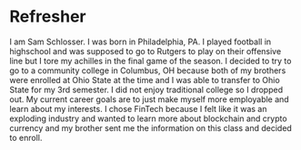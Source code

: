 # Refresher
I am Sam Schlosser. I was born in Philadelphia, PA. I played football in highschool and was supposed to go to Rutgers to play on their offensive line but I tore my achilles in the final game of the season. I decided to try to go to a community college in Columbus, OH because both of my brothers were enrolled at Ohio State at the time and I was able to transfer to Ohio State for my 3rd semester. I did not enjoy traditional college so I dropped out.
My current career goals are to just make myself more employable and learn about my interests.
I chose FinTech because I felt like it was an exploding industry and wanted to learn more about blockchain and crypto currency and my brother sent me the information on this class and decided to enroll.
